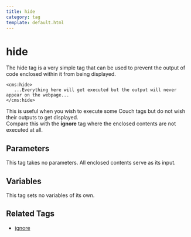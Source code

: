 ```yaml
---
title: hide
category: tag
template: default.html
---
```


# hide

The hide tag is a very simple tag that can be used to prevent the output of code enclosed within it from being displayed.

```
<cms:hide>
   ...Everything here will get executed but the output will never appear on the webpage...
</cms:hide>
```

This is useful when you wish to execute some Couch tags but do not wish their outputs to get displayed.<br/>
Compare this with the **ignore** tag where the enclosed contents are not executed at all.

## Parameters

This tag takes no parameters. All enclosed contents serve as its input.

## Variables

This tag sets no variables of its own.

## Related Tags

*   [ignore](../ignore.html)
